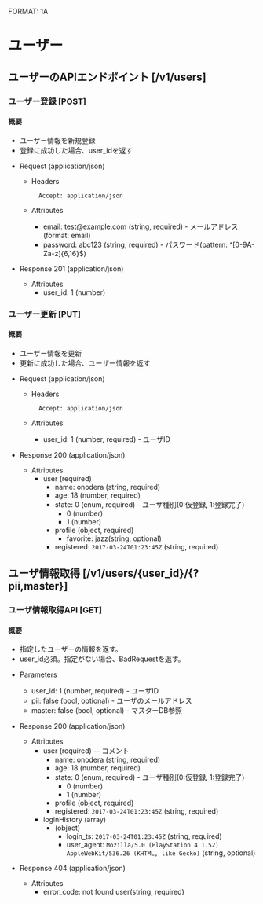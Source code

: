 FORMAT: 1A
# ユーザー
## ユーザーのAPIエンドポイント [/v1/users]
### ユーザー登録 [POST]
#### 概要
* ユーザー情報を新規登録
* 登録に成功した場合、user_idを返す
+ Request (application/json)
    + Headers

            Accept: application/json

    + Attributes

        + email: test@example.com (string, required) - メールアドレス(format: email)
        + password: abc123 (string, required) - パスワード(pattern: ^[0-9A-Za-z]{6,16}$)

+ Response 201 (application/json)

    + Attributes
        + user_id: 1 (number)

### ユーザー更新 [PUT]
#### 概要
* ユーザー情報を更新
* 更新に成功した場合、ユーザー情報を返す
+ Request (application/json)
    + Headers

            Accept: application/json

    + Attributes
        + user_id: 1 (number, required) - ユーザID

+ Response 200 (application/json)

    + Attributes
        + user (required)
            + name: onodera (string, required)
            + age: 18 (number, required)
            + state: 0 (enum, required) - ユーザ種別(0:仮登録, 1:登録完了)
                + 0 (number)
                + 1 (number)
            + profile (object, required)
                + favorite: jazz(string, optional)
            + registered: `2017-03-24T01:23:45Z` (string, required)

## ユーザ情報取得 [/v1/users/{user_id}/{?pii,master}]
### ユーザ情報取得API [GET]
#### 概要
* 指定したユーザーの情報を返す。
* user_id必須。指定がない場合、BadRequestを返す。

+ Parameters

    + user_id: 1 (number, required) - ユーザID
    + pii: false (bool, optional) - ユーザのメールアドレス
    + master: false (bool, optional) - マスターDB参照

+ Response 200 (application/json)

    + Attributes
        + user (required) -- コメント
            + name: onodera (string, required)
            + age: 18 (number, required)
            + state: 0 (enum, required) - ユーザ種別(0:仮登録, 1:登録完了)
                + 0 (number)
                + 1 (number)
            + profile (object, required)
            + registered: `2017-03-24T01:23:45Z` (string, required)
        + loginHistory (array)
            + (object)
                + login_ts: `2017-03-24T01:23:45Z` (string, required)
                + user_agent: `Mozilla/5.0 (PlayStation 4 1.52) AppleWebKit/536.26 (KHTML, like Gecko)` (string, optional)

+ Response 404 (application/json)

    + Attributes
        + error_code: not found user(string, required)

